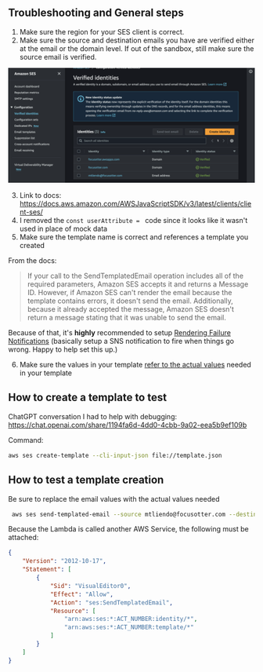 ## Troubleshooting and General steps

1. Make sure the region for your SES client is correct.
2. Make sure the source and destination emails you have are verified either at the email or the domain level. If out of the sandbox, still make sure the source email is verified.

![verified ses domains](./readmeImages/ses-verified.png)

3. Link to docs: https://docs.aws.amazon.com/AWSJavaScriptSDK/v3/latest/clients/client-ses/
4. I removed the `const userAttribute = ` code since it looks like it wasn't used in place of mock data
5. Make sure the template name is correct and references a template you created

From the docs:

> If your call to the SendTemplatedEmail operation includes all of the required parameters, Amazon SES accepts it and returns a Message ID. However, if Amazon SES can't render the email because the template contains errors, it doesn't send the email. Additionally, because it already accepted the message, Amazon SES doesn't return a message stating that it was unable to send the email.

Because of that, it's **highly** recommended to setup [Rendering Failure Notifications](https://docs.aws.amazon.com/ses/latest/dg/send-personalized-email-api.html) (basically setup a SNS notification to fire when things go wrong. Happy to help set this up.)

6. Make sure the values in your template [refer to the actual values](https://github.com/aws/aws-sdk-js-v3/blob/5da20841/clients/client-ses/src/models/models_0.ts#L4313-L4318) needed in your template

## How to create a template to test

ChatGPT conversation I had to help with debugging: https://chat.openai.com/share/1194fa6d-4dd0-4cbb-9a02-eea5b9ef109b

Command:

```bash
aws ses create-template --cli-input-json file://template.json
```

## How to test a template creation

Be sure to replace the email values with the actual values needed

```bash
 aws ses send-templated-email --source mtliendo@focusotter.com --destination ToAddresses=mtliendo+test@focusotter.com --template curation-request --template-data '{ "name":"Michael", "description":"Just checking in", "companyName":"Focus Otter Solutions, LLC", "link":"http://blog.focusotter.cloud" }'
```

Because the Lambda is called another AWS Service, the following must be attached:

```json
{
	"Version": "2012-10-17",
	"Statement": [
		{
			"Sid": "VisualEditor0",
			"Effect": "Allow",
			"Action": "ses:SendTemplatedEmail",
			"Resource": [
				"arn:aws:ses:*:ACT_NUMBER:identity/*",
				"arn:aws:ses:*:ACT_NUMBER:template/*"
			]
		}
	]
}
```
